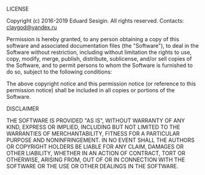 LICENSE

Copyright (c) 2016-2019 Eduard Sesigin. All rights reserved. Contacts: <claygod@yandex.ru>

Permission is hereby granted, to any person obtaining a copy of this software and associated documentation files
(the "Software"), to deal in the Software without restriction, including without limitation the rights to use, copy,
modify, merge, publish, distribute, sublicense, and/or sell copies of the Software, and to permit persons to whom
the Software is furnished to do so, subject to the following conditions:

The above copyright notice and this permission notice (or reference to this permission notice)
shall be included in all copies or portions of the Software.

DISCLAIMER

THE SOFTWARE IS PROVIDED "AS IS", WITHOUT WARRANTY OF ANY KIND, EXPRESS OR IMPLIED, INCLUDING BUT NOT LIMITED TO
THE WARRANTIES OF MERCHANTABILITY, FITNESS FOR A PARTICULAR PURPOSE AND NONINFRINGEMENT. IN NO EVENT SHALL
THE AUTHORS OR COPYRIGHT HOLDERS BE LIABLE FOR ANY CLAIM, DAMAGES OR OTHER LIABILITY, WHETHER IN AN ACTION
OF CONTRACT, TORT OR OTHERWISE, ARISING FROM, OUT OF OR IN CONNECTION WITH THE SOFTWARE OR THE USE OR
OTHER DEALINGS IN THE SOFTWARE.
